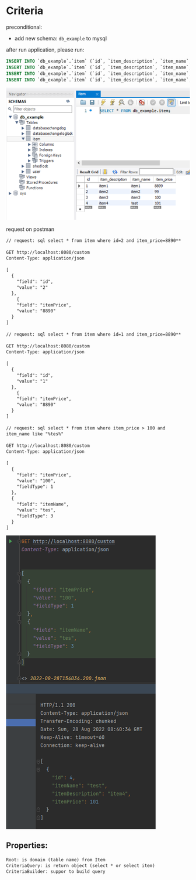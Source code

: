 # Criteria

preconditional:
- add new schema: `db_example` to mysql

after run application, please run:

```sql
INSERT INTO `db_example`.`item` (`id`, `item_description`, `item_name`, `item_price`) VALUES ('1', 'item1', 'item1', '8890');
INSERT INTO `db_example`.`item` (`id`, `item_description`, `item_name`, `item_price`) VALUES ('2', 'item2', 'item2', '99');
INSERT INTO `db_example`.`item` (`id`, `item_description`, `item_name`, `item_price`) VALUES ('3', 'item3', 'item3', '100');
INSERT INTO `db_example`.`item` (`id`, `item_description`, `item_name`, `item_price`) VALUES ('4', 'item4', 'item4', '101');

```
![img_1.png](img_1.png)

request on postman
```text
// request: sql select * from item where id=2 and item_price=8890**

GET http://localhost:8080/custom
Content-Type: application/json

[
  {
    "field": "id",
    "value": "2"
  },
    {
    "field": "itemPrice",
    "value": "8890"
  }
]

// request: sql select * from item where id=1 and item_price=8890**

GET http://localhost:8080/custom
Content-Type: application/json

[
  {
    "field": "id",
    "value": "1"
  },
    {
    "field": "itemPrice",
    "value": "8890"
  }
]

// request: sql select * from item where item_price > 100 and item_name like "%tes%"

GET http://localhost:8080/custom
Content-Type: application/json

[
  {
    "field": "itemPrice",
    "value": "100",
    "fieldType": 1
  },
  {
    "field": "itemName",
    "value": "tes",
    "fieldType": 3
  }
]
```
![img.png](img.png)

## Properties:

    Root: is domain (table name) from Item
    CriteriaQuery: is return object (select * or select item)
    CriteriaBuilder: suppor to build query


